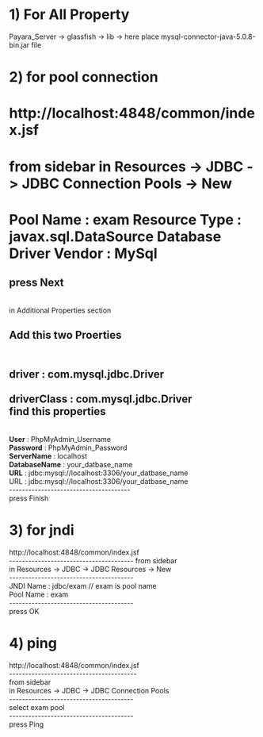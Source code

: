 # 1) For All Property 

Payara_Server -> glassfish -> lib -> here place mysql-connector-java-5.0.8-bin.jar file

# 2) for pool connection

http://localhost:4848/common/index.jsf
==========================================================================================
from sidebar 
in Resources -> JDBC -> JDBC Connection Pools -> New
==========================================================================================
Pool Name : exam
Resource Type : javax.sql.DataSource
Database Driver Vendor : MySql
==========================================================================================
press Next
------------------------------------
<br/>in Additional Properties section

Add this two Proerties
-------------------------------------
<br/>**driver** : com.mysql.jdbc.Driver<br/>
<br/>**driverClass** : com.mysql.jdbc.Driver
<br/>
find this properties
-------------------------------------
<br/>**User** : PhpMyAdmin_Username
<br/>**Password** : PhpMyAdmin_Password
<br/>**ServerName** : localhost
<br/>**DatabaseName** : your_datbase_name
<br/>**URL** : jdbc:mysql://localhost:3306/your_datbase_name
<br/>URL : jdbc:mysql://localhost:3306/your_datbase_name
<br/>--------------------------------------
<br/>press Finish

# 3) for jndi

http://localhost:4848/common/index.jsf
<br/>---------------------------------------
from sidebar 
<br/>in Resources -> JDBC -> JDBC Resources -> New
<br/>---------------------------------------
<br/>JNDI Name : jdbc/exam // exam is pool name
<br/>Pool Name : exam
<br/>---------------------------------------
<br/>press OK

# 4) ping

http://localhost:4848/common/index.jsf
<br/>----------------------------------------
<br/>from sidebar 
<br/>in Resources -> JDBC -> JDBC Connection Pools
<br/>---------------------------------------
<br/>select exam pool
<br/>---------------------------------------
<br/>press Ping
